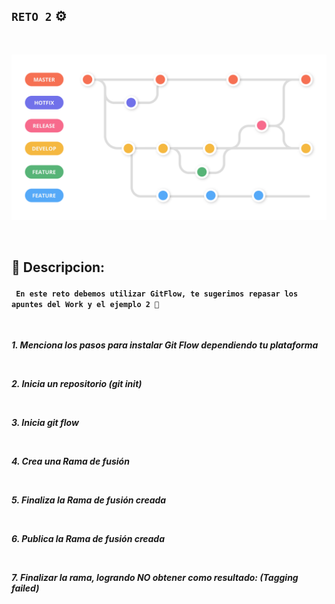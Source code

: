 ## `RETO 2` ⚙️

</br>


![Alt text](../Reto-02/assets/gitf1.png?raw=true "DevOps")

</br> 

## 🎯 Descripcion:
#### **` En este reto debemos utilizar GitFlow, te sugerimos repasar los apuntes del Work y el ejemplo 2 📝`**



</br>

***1. Menciona los pasos para instalar Git Flow dependiendo tu plataforma***

</br>

***2. Inicia un repositorio (git init)***


</br>

***3. Inicia git flow***

</br>

***4. Crea una Rama de fusión***

</br>

***5. Finaliza la Rama de fusión creada***

</br>

***6. Publica la Rama de fusión creada***

</br>

***7. Finalizar la rama, logrando NO obtener como resultado: (Tagging failed)***

</br>
